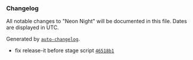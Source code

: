 ### Changelog

All notable changes to "Neon Night" will be documented in this file. Dates are displayed in UTC.

Generated by [`auto-changelog`](https://github.com/CookPete/auto-changelog).

- fix release-it before stage script [`46518b1`](https://github.com/chaseadamsio/vscode-theme-neon-night/commit/46518b1cd2c5f3e89921676fddbc21f9a260e060)
